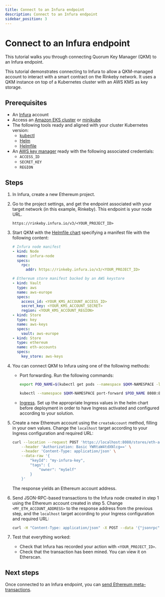 ```yaml
---
title: Connect to an Infura endpoint
description: Connect to an Infura endpoint
sidebar_position: 3
---
```


# Connect to an Infura endpoint

This tutorial walks you through connecting Quorum Key Manager (QKM) to an Infura endpoint.

This tutorial demonstrates connecting to Infura to allow a QKM-managed account to interact with a smart contract on the Rinkeby network. It uses a QKM instance on top of a Kubernetes cluster with an AWS KMS as key storage.

## Prerequisites

- An [Infura](https://infura.io/) account
- Access an [Amazon EKS cluster](https://docs.aws.amazon.com/eks/latest/userguide/clusters.html) or [minikube](https://minikube.sigs.k8s.io/docs/start/)
- The following tools ready and aligned with your cluster Kubernetes version:
  - [kubectl](https://kubernetes.io/docs/tasks/tools/#kubectl)
  - [Helm](https://helm.sh/)
  - [Helmfile](https://github.com/roboll/helmfile)
- An [AWS key manager](https://aws.amazon.com/kms/) ready with the following associated credentials:
  - `ACCESS_ID`
  - `SECRET_KEY`
  - `REGION`

## Steps

1. In Infura, create a new Ethereum project.

1. Go to the project settings, and get the endpoint associated with your target network (in this example, Rinkeby). This endpoint is your node URL.

   ```text
   https://rinkeby.infura.io/v3/<YOUR_PROJECT_ID>
   ```

1. Start QKM with the [Helmfile chart](https://github.com/ConsenSys/quorum-key-manager-kubernetes) specifying a manifest file with the following content:

   ```yml
   # Infura node manifest
   - kind: Node
     name: infura-node
     specs:
       rpc:
         addr: https://rinkeby.infura.io/v3/<YOUR_PROJECT_ID>

   # Ethereum store manifest backed by an AWS keystore
   - kind: Vault
     type: aws
     name: aws-europe
     specs:
       access_id: <YOUR_KMS_ACCOUNT_ACCESS_ID>
       secret_key: <YOUR_KMS_ACCOUNT_SECRET>
       region: <YOUR_KMS_ACCOUNT_REGION>
   - kind: Store
     type: key
     name: aws-keys
     specs:
       vault: aws-europe
   - kind: Store
     type: ethereum
     name: eth-accounts
     specs:
       key_store: aws-keys
   ```

1. You can connect QKM to Infura using one of the following methods:

   - Port forwarding. Run the following commands:

     ```bash
     export POD_NAME=$(kubectl get pods --namespace $QKM-NAMESPACE -l "app.kubernetes.io/name=quorumkeymanager,app.kubernetes.io/instance=quorum-key-manager" -o jsonpath="{.items[0].metadata.name}")

     kubectl --namespace $QKM-NAMESPACE port-forward $POD_NAME 8080:8080
     ```

   - [Ingress](https://kubernetes.io/docs/concepts/services-networking/ingress/). Set up the appropriate Ingress values in the helm chart before deployment in order to have Ingress activated and configured according to your solution.

1. Create a new Ethereum account using the `createAccount` method, filling in your own values. Change the `localhost` target according to your Ingress configuration and required URL:

   ```bash
   curl --location --request POST 'https://localhost:8080/stores/eth-accounts/ethereum' \
       --header 'Authorization: Basic YWRtaW4tdXNlcg==' \
       --header 'Content-Type: application/json' \
       --data-raw '{
           "keyId": "my-infura-key",
           "tags": {
               "owner": "mySelf"
           }
       }'
   ```

   The response yields an Ethereum account address.

1. Send JSON-RPC-based transactions to the Infura node created in step 1 using the Ethereum account created in step 5. Change `<MY_ETH_ACCOUNT_ADDRESS>` to the response address from the previous step, and the `localhost` target according to your Ingress configuration and required URL:

   ```bash
   curl -H "Content-Type: application/json" -X POST --data '{"jsonrpc":"2.0","method":"eth_sendTransaction","params":[{"from": <MY_ETH_ACCOUNT_ADDRESS>,"to": "0x015C7C7A7D65bbdb117C573007219107BD7486f9","value": "0x1000000"}], "id":1}' http://localhost:8080/nodes/rinkeby-infura
   ```

1. Test that everything worked:

   - Check that Infura has recorded your action with `<YOUR_PROJECT_ID>`.
   - Check that the transaction has been mined. You can view it on Etherscan.

## Next steps

Once connected to an Infura endpoint, you can [send Ethereum meta-transactions](SendMetaTxn.md).

